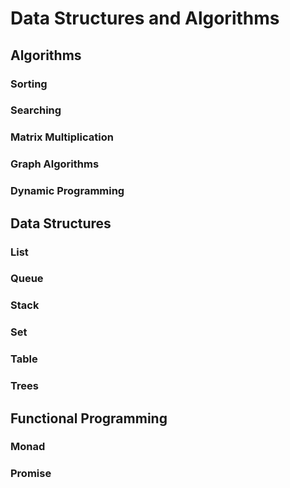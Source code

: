# Data Structures and Algorithms

## Algorithms
### Sorting
### Searching
### Matrix Multiplication
### Graph Algorithms
### Dynamic Programming

## Data Structures
### List
### Queue
### Stack
### Set
### Table
### Trees

## Functional Programming
### Monad
### Promise